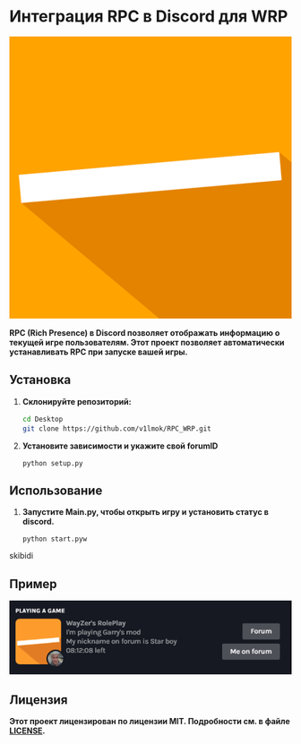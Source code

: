 # Интеграция RPC в Discord для WRP

![logo](Images/WRP_logo.png)

**RPC (Rich Presence) в Discord позволяет отображать информацию о текущей игре пользователям. Этот проект позволяет автоматически устанавливать RPC при запуске вашей игры.**

## Установка

1. **Склонируйте репозиторий:**
   ```bash
   cd Desktop
   git clone https://github.com/v1lmok/RPC_WRP.git
   ```
2. **Установите зависимости и укажите свой forumID**
   ```
   python setup.py
   ```
## Использование
1. **Запустите Main.py, чтобы открыть игру и установить статус в discord.**
   ```
   python start.pyw
   ```
skibidi

## Пример

![Example](Images/Example.png)

## Лицензия
**Этот проект лицензирован по лицензии MIT. Подробности см. в файле [LICENSE](LICENSE).**
